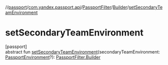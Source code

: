 //[passport](../../../../index.md)/[com.yandex.passport.api](../../index.md)/[PassportFilter](../index.md)/[Builder](index.md)/[setSecondaryTeamEnvironment](set-secondary-team-environment.md)

# setSecondaryTeamEnvironment

[passport]\
abstract fun [setSecondaryTeamEnvironment](set-secondary-team-environment.md)(secondaryTeamEnvironment: [PassportEnvironment](../../-passport-environment/index.md)?): [PassportFilter.Builder](index.md)
